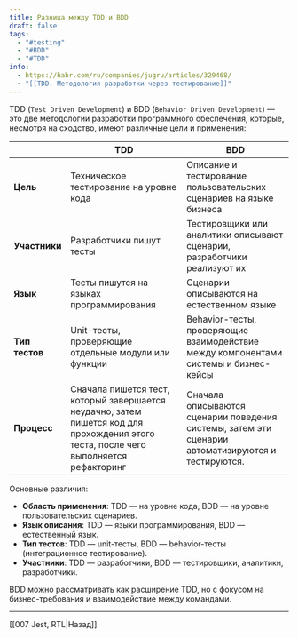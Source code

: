 ```yaml
---
title: Разница между TDD и BDD
draft: false
tags:
  - "#testing"
  - "#BDD"
  - "#TDD"
info:
  - https://habr.com/ru/companies/jugru/articles/329468/
  - "[[TDD. Методология разработки через тестирование]]"
---
```

TDD (`Test Driven Development`) и BDD (`Behavior Driven Development`) — это две методологии разработки программного обеспечения, которые, несмотря на сходство, имеют различные цели и применения:

|                | TDD                                                                                                                                   | BDD                                                                                                |
| -------------- | ------------------------------------------------------------------------------------------------------------------------------------- | -------------------------------------------------------------------------------------------------- |
| **Цель**       | Техническое тестирование на уровне кода                                                                                               | Описание и тестирование пользовательских сценариев на языке бизнеса                                |
| **Участники**  | Разработчики пишут тесты                                                                                                              | Тестировщики или аналитики описывают сценарии, разработчики реализуют их                           |
| **Язык**       | Тесты пишутся на языках программирования                                                                                              | Сценарии описываются на естественном языке                                                         |
| **Тип тестов** | Unit-тесты, проверяющие отдельные модули или функции                                                                                  | Behavior-тесты, проверяющие взаимодействие между компонентами системы и бизнес-кейсы               |
| **Процесс**    | Сначала пишется тест, который завершается неудачно, затем пишется код для прохождения этого теста, после чего выполняется рефакторинг | Сначала описываются сценарии поведения системы, затем эти сценарии автоматизируются и тестируются. |

Основные различия:
- **Область применения**: TDD — на уровне кода, BDD — на уровне пользовательских сценариев.
- **Язык описания**: TDD — языки программирования, BDD — естественный язык.
- **Тип тестов**: TDD — unit-тесты, BDD — behavior-тесты (интеграционное тестирование).
- **Участники**: TDD — разработчики, BDD — тестировщики, аналитики, разработчики.

BDD можно рассматривать как расширение TDD, но с фокусом на бизнес-требования и взаимодействие между командами.

---

[[007 Jest, RTL|Назад]]